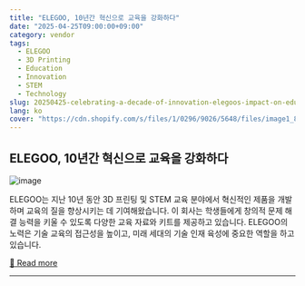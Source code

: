 ```yaml
---
title: "ELEGOO, 10년간 혁신으로 교육을 강화하다"
date: "2025-04-25T09:00:00+09:00"
category: vendor
tags:
  - ELEGOO
  - 3D Printing
  - Education
  - Innovation
  - STEM
  - Technology
slug: 20250425-celebrating-a-decade-of-innovation-elegoos-impact-on-education
lang: ko
cover: "https://cdn.shopify.com/s/files/1/0296/9026/5648/files/image1_82cc0e9d-f5a0-42df-b51b-5217556b46b0_480x480.jpg?v=1745563078"
---
```


## ELEGOO, 10년간 혁신으로 교육을 강화하다
![image](https://cdn.shopify.com/s/files/1/0296/9026/5648/files/image1_82cc0e9d-f5a0-42df-b51b-5217556b46b0_480x480.jpg?v=1745563078)

ELEGOO는 지난 10년 동안 3D 프린팅 및 STEM 교육 분야에서 혁신적인 제품을 개발하며 교육의 질을 향상시키는 데 기여해왔습니다. 이 회사는 학생들에게 창의적 문제 해결 능력을 키울 수 있도록 다양한 교육 자료와 키트를 제공하고 있습니다. ELEGOO의 노력은 기술 교육의 접근성을 높이고, 미래 세대의 기술 인재 육성에 중요한 역할을 하고 있습니다.

[🔗 Read more](https://www.elegoo.com/blogs/news/elegoos-ten-years-empowering-education-through-innovation)

---